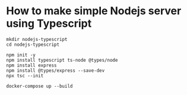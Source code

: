 # How to make simple Nodejs server using Typescript

```
mkdir nodejs-typescript
cd nodejs-typescript

npm init -y
npm install typescript ts-node @types/node
npm install express
npm install @types/express --save-dev
npx tsc --init

docker-compose up --build
```